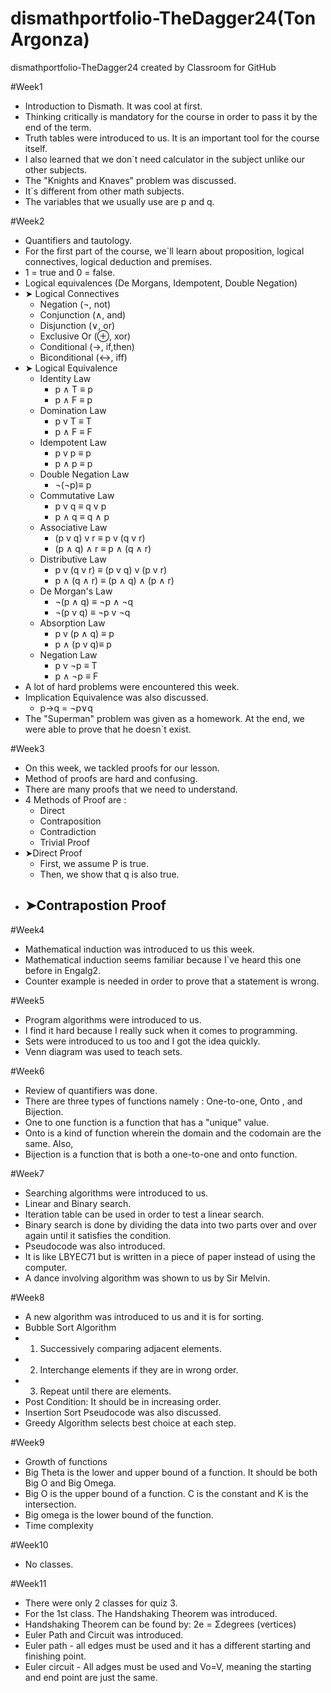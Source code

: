 # dismathportfolio-TheDagger24(Ton Argonza)
dismathportfolio-TheDagger24 created by Classroom for GitHub

#Week1
- Introduction to Dismath. It was cool at first.
- Thinking critically is mandatory for the course in order to pass it by the end of the term.
- Truth tables were introduced to us. It is an important tool for the course itself.
- I also learned that we don`t need calculator in the subject unlike our other subjects.
- The "Knights and Knaves" problem was discussed.
- It`s different from other math subjects. 
- The variables that we usually use are p and q.

#Week2
- Quantifiers and tautology.
- For the first part of the course, we`ll learn about proposition, logical connectives, logical deduction and premises.
- 1 = true and 0 = false.
- Logical equivalences (De Morgans, Idempotent, Double Negation)
- ➤ Logical Connectives
   - Negation (¬, not)
   - Conjunction (∧, and)
   - Disjunction (∨, or)
   - Exclusive Or (⊕, xor)
   - Conditional (→, if,then)
   - Biconditional (↔, iff)
- ➤ Logical Equivalence
   -  Identity Law
      - p ∧ T ≡ p
      - p ∧ F ≡ p
   - Domination Law
      - p v T ≡ T  
      - p ∧ F ≡ F 
   - Idempotent Law
      - p v p ≡ p 
      - p ∧ p ≡ p 
   - Double Negation Law
      - ¬(¬p)≡ p 
   - Commutative Law
      - p v q ≡ q v p
      - p ∧ q ≡ q ∧ p 
   - Associative Law
      - (p v q) v r ≡ p v (q v r) 
      - (p ∧ q) ∧ r ≡ p ∧ (q ∧ r)
   - Distributive Law
      - p v (q v r) ≡ (p v q) v (p v r)
      - p ∧ (q ∧ r) ≡ (p ∧ q) ∧ (p ∧ r) 
   - De Morgan's Law
      - ¬(p ∧ q) ≡ ¬p ∧ ¬q
      - ¬(p v q) ≡ ¬p v ¬q 
   - Absorption Law
      - p v (p ∧ q) ≡ p 
      - p ∧ (p v q)≡ p 
   - Negation Law
      - p v ¬p ≡ T
      - p ∧ ¬p ≡ F 
- A lot of hard problems were encountered this week.
- Implication Equivalence was also discussed.
   - p→q = ¬p∨q 
- The "Superman" problem was given as a homework. At the end, we were able to prove that he doesn`t exist.

#Week3
- On this week, we tackled proofs for our lesson.
- Method of proofs are hard and confusing.
- There are many proofs that we need to understand.
- 4 Methods of Proof are : 
  - Direct
  - Contraposition
  - Contradiction
  - Trivial Proof
- ➤Direct Proof
  - First, we assume P is true.
  - Then, we show that q is also true.
- ➤Contrapostion Proof
  - 


#Week4
- Mathematical induction was introduced to us this week. 
- Mathematical induction seems familiar because I`ve heard this one before in Engalg2.
- Counter example is needed in order to prove that a statement is wrong.

#Week5
- Program algorithms were introduced to us.
- I find it hard because I really suck when it comes to programming. 
- Sets were introduced to us too and I got the idea quickly.
- Venn diagram was used to teach sets.


#Week6
- Review of quantifiers was done.
- There are three types of functions namely : One-to-one, Onto , and Bijection.
- One to one function is a function that has a "unique" value.
- Onto is a kind of function wherein the domain and the codomain are the same. Also,
- Bijection is a function that is both a one-to-one and onto function.


#Week7
- Searching algorithms were introduced to us.
- Linear and Binary search.
- Iteration table can be used in order to test a linear search.
- Binary search is done by dividing the data into two parts over and over again until it satisfies the condition.
- Pseudocode was also introduced.
- It is like LBYEC71 but is written in a piece of paper instead of using the computer.
- A dance involving algorithm was shown to us by Sir Melvin.


#Week8
- A new algorithm was introduced to us and it is for sorting.
- Bubble Sort Algorithm 
-   1. Successively comparing adjacent elements.
-   2. Interchange elements if they are in wrong order.
-   3. Repeat until there are elements.
-   Post Condition: It should be in increasing order.
- Insertion Sort Pseudocode was also discussed.
- Greedy Algorithm selects best choice at each step.

#Week9
- Growth of functions
- Big Theta is the lower and upper bound of a function. It should be both Big O and Big Omega.
- Big O is the upper bound of a function. C is the constant and K is the intersection.
- Big omega is the lower bound of the function.
- Time complexity

#Week10
- No classes.

#Week11
- There were only 2 classes for quiz 3.
- For the 1st class. The Handshaking Theorem was introduced.
- Handshaking Theorem can be found by: 2e = Σdegrees (vertices)
- Euler Path and Circuit was introduced.
- Euler path - all edges must be used and it has a different starting and finishing point.
- Euler circuit - All adges must be used and Vo=V, meaning the starting and end point are just the same.

